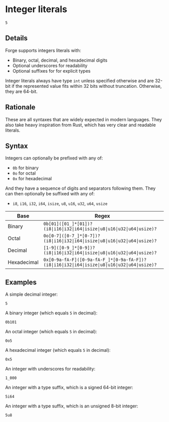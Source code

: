 <!--
Copyright 2024 Sophie Katz

This file is part of the Forge programming language.

Forge is free software: you can redistribute it and/or modify it under the terms of the GNU General
Public License as published by the Free Software Foundation, either version 3 of the License, or
(at your option) any later version.

Forge is distributed in the hope that it will be useful, but WITHOUT ANY WARRANTY; without even the
implied warranty of MERCHANTABILITY or FITNESS FOR A PARTICULAR PURPOSE. See the GNU General Public
License for more details.

You should have received a copy of the GNU General Public License along with Forge. If not, see
<https://www.gnu.org/licenses/>.
-->

# Integer literals

```
5
```

## Details

Forge supports integers literals with:

* Binary, octal, decimal, and hexadecimal digits
* Optional underscores for readability
* Optional suffixes for for explicit types

Integer literals always have type `int` unless specified otherwise and are 32-bit if the represented value fits within 32 bits without truncation. Otherwise, they are 64-bit.

## Rationale

These are all syntaxes that are widely expected in modern languages. They also take heavy inspiration from Rust, which has very clear and readable literals.

## Syntax

Integers can optionally be prefixed with any of:

- `0b` for binary
- `0o` for octal
- `0x` for hexadecimal

And they have a sequence of digits and separators following them. They can then optionally be suffixed with any of:

- `i8`, `i16`, `i32`, `i64`, `isize`, `u8`, `u16`, `u32`, `u64`, `usize`

| Base | Regex |
| ---- | ----- |
| Binary | `0b[01]([01_]*[01])?(i8\|i16\|i32\|i64\|isize\|u8\|u16\|u32\|u64\|usize)?` |
| Octal | `0o[0-7]([0-7_]*[0-7])?(i8\|i16\|i32\|i64\|isize\|u8\|u16\|u32\|u64\|usize)?` |
| Decimal | `[1-9]([0-9_]*[0-9])?(i8\|i16\|i32\|i64\|isize\|u8\|u16\|u32\|u64\|usize)?` |
| Hexadecimal | `0x[0-9a-fA-F]([0-9a-fA-F_]*[0-9a-fA-F])?(i8\|i16\|i32\|i64\|isize\|u8\|u16\|u32\|u64\|usize)?` |

## Examples

A simple decimal integer:

```
5
```

A binary integer (which equals `5` in decimal):

```
0b101
```

An octal integer (which equals `5` in decimal):

```
0o5
```

A hexadecimal integer (which equals `5` in decimal):

```
0x5
```

An integer with underscores for readability:

```
1_000
```

An integer with a type suffix, which is a signed 64-bit integer:

```
5i64
```

An integer with a type suffix, which is an unsigned 8-bit integer:

```
5u8
```
